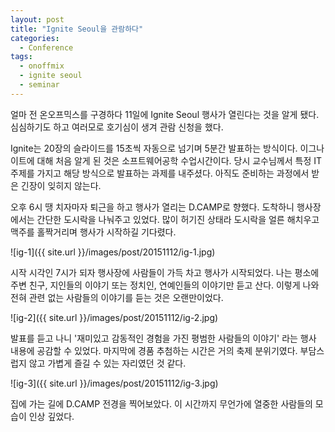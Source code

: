 ```yaml
---
layout: post
title: "Ignite Seoul을 관람하다"
categories:
  - Conference
tags:
  - onoffmix
  - ignite seoul
  - seminar
---
```


얼마 전 온오프믹스를 구경하다 11일에 Ignite Seoul 행사가 열린다는 것을 알게 됐다. 심심하기도 하고 여러모로 호기심이 생겨 관람 신청을 했다.

Ignite는 20장의 슬라이드를 15초씩 자동으로 넘기며 5분간 발표하는 방식이다. 이그나이트에 대해 처음 알게 된 것은 소프트웨어공학 수업시간이다. 당시 교수님께서 특정 IT 주제를 가지고 해당 방식으로 발표하는 과제를 내주셨다. 아직도 준비하는 과정에서 받은 긴장이 잊히지 않는다.

오후 6시 땡 치자마자 퇴근을 하고 행사가 열리는 D.CAMP로 향했다. 도착하니 행사장에서는 간단한 도시락을 나눠주고 있었다. 많이 허기진 상태라 도시락을 얼른 해치우고 맥주를 홀짝거리며 행사가 시작하길 기다렸다.

![ig-1]({{ site.url }}/images/post/20151112/ig-1.jpg)

시작 시각인 7시가 되자 행사장에 사람들이 가득 차고 행사가 시작되었다. 나는 평소에 주변 친구, 지인들의 이야기 또는 정치인, 연예인들의 이야기만 듣고 산다. 이렇게 나와 전혀 관련 없는 사람들의 이야기를 듣는 것은 오랜만이었다.

![ig-2]({{ site.url }}/images/post/20151112/ig-2.jpg)

발표를 듣고 나니 '재미있고 감동적인 경험을 가진 평범한 사람들의 이야기' 라는 행사 내용에 공감할 수 있었다. 마지막에 경품 추첨하는 시간은 거의 축제 분위기였다. 부담스럽지 않고 가볍게 즐길 수 있는 자리였던 것 같다.

![ig-3]({{ site.url }}/images/post/20151112/ig-3.jpg)

집에 가는 길에 D.CAMP 전경을 찍어보았다. 이 시간까지 무언가에 열중한 사람들의 모습이 인상 깊었다.
